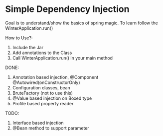 # Simple Dependency Injection

Goal is to understand/show the basics of spring magic.
To learn follow the WinterApplication.run()

How to Use?:
1. Include the Jar
2. Add annotations to the Class
3. Call WinterApplication.run() in your main method


DONE:
1. Annotation based injection, @Component @Autowired(onConstructorOnly)
2. Configuration classes, bean
3. BruteFactory (not to use this)
4. @Value based injection on Boxed type
5. Profile based property reader


TODO:
1. Interface based injection
2. @Bean method to support parameter
